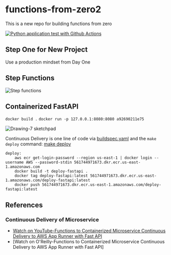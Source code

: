 # functions-from-zero2
This is a new repo for building functions from zero

[![Python application test with Github Actions](https://github.com/noahgift/functions-from-zero2/actions/workflows/main.yml/badge.svg)](https://github.com/noahgift/functions-from-zero2/actions/workflows/main.yml)


## Step One for New Project

Use a production mindset from Day One


## Step Functions


![Step functions](https://user-images.githubusercontent.com/58792/162226407-7d522759-2eb4-4276-8d26-7dffa13b1a17.png)

## Containerized FastAPI

`docker build .`
`docker run -p 127.0.0.1:8080:8080 a92690211e75`


![Drawing-7 sketchpad](https://user-images.githubusercontent.com/58792/162333520-fd42b304-8e6f-46fd-b372-96a4fd4fa2e1.png)

Continuous Delivery is one line of code via [buildspec.yaml](https://github.com/noahgift/functions-from-zero2/blob/main/buildspec.yaml) and the `make deploy` command:  [make deploy](https://github.com/noahgift/functions-from-zero2/blob/4eb6360e7d6dddbca6f4a497e197abb93b0966cf/Makefile#L15-L19)

```make
deploy:
	aws ecr get-login-password --region us-east-1 | docker login --username AWS --password-stdin 561744971673.dkr.ecr.us-east-1.amazonaws.com
	docker build -t deploy-fastapi .
	docker tag deploy-fastapi:latest 561744971673.dkr.ecr.us-east-1.amazonaws.com/deploy-fastapi:latest
	docker push 561744971673.dkr.ecr.us-east-1.amazonaws.com/deploy-fastapi:latest
```

## References

### Continuous Delivery of Microservice
* [Watch on YouTube-Functions to Containerized Microservice Continuous Delivery to AWS App Runner with Fast API](https://www.youtube.com/watch?v=8qRYu4Q7RQU)
* [Watch on O'Reilly-Functions to Containerized Microservice Continuous Delivery to AWS App Runner with Fast API]
